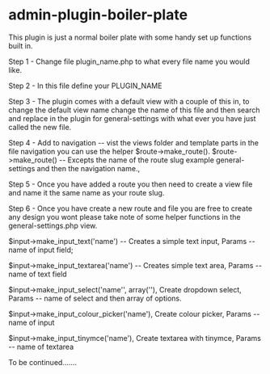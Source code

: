 # admin-plugin-boiler-plate

This plugin is just a normal boiler plate with some handy set up functions built in. 


Step 1 - Change file plugin_name.php to what every file name you would like. 

Step 2 - In this file define your PLUGIN_NAME 

Step 3 - The plugin comes with a default view with a couple of this in, to change the default view name change the name of this file and then search
and replace in the plugin for general-settings with what ever you have just called the new file.

Step 4 - Add to navigation -- vist the views folder and template parts in the file navigation you can use the helper $route->make_route().
$route->make_route() -- Excepts the name of the route slug example general-settings and then the navigation name.,

Step 5 - Once you have added a route you then need to create a view file and name it the same name as your route slug. 

Step 6 - Once you have create a new route and file you are free to create any design you wont please take note of some helper functions in
the general-settings.php view. 

$input->make_input_text('name') -- Creates a simple text input, Params -- name of input field; 

$input->make_input_textarea('name') -- Creates simple text area, Params -- name of text field 

$input->make_input_select('name'', array(''), Create dropdown select, Params -- name of select and then array of options. 

$input->make_input_colour_picker('name'),  Create colour picker, Params -- name of input

$input->make_input_tinymce('name'), Create textarea with tinymce, Params -- name of textarea


To be continued.......
